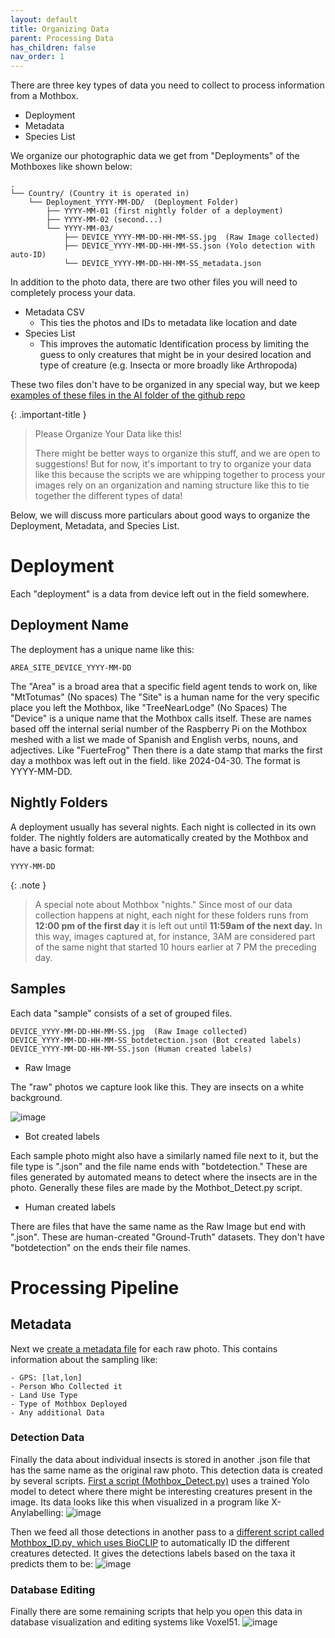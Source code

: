 ```yaml
---
layout: default
title: Organizing Data
parent: Processing Data
has_children: false
nav_order: 1
---
```

There are three key types of data you need to collect to process information from a Mothbox.
*    Deployment
*    Metadata
*    Species List

We organize our photographic data we get from "Deployments" of the Mothboxes like shown below: 
```
.
└── Country/ (Country it is operated in)
    └── Deployment_YYYY-MM-DD/  (Deployment Folder)
        ├── YYYY-MM-01 (first nightly folder of a deployment)
        ├── YYYY-MM-02 (second...)
        └── YYYY-MM-03/
            ├── DEVICE_YYYY-MM-DD-HH-MM-SS.jpg  (Raw Image collected)
            ├── DEVICE_YYYY-MM-DD-HH-MM-SS.json (Yolo detection with auto-ID)
            └── DEVICE_YYYY-MM-DD-HH-MM-SS_metadata.json
```
In addition to the photo data, there are two other files you will need to completely process your data.
* Metadata CSV
    * This ties the photos and IDs to metadata like location and date
* Species List
    * This improves the automatic Identification process by limiting the guess to only creatures that might be in your desired location and type of creature (e.g. Insecta or more broadly like Arthropoda)    

These two files don't have to be organized in any special way, but we keep [examples of these files in the AI folder of the github repo](https://github.com/Digital-Naturalism-Laboratories/Mothbox/tree/main/AI)

{: .important-title }
> Please Organize Your Data like this!
>
> There might be better ways to organize this stuff, and we are open to suggestions! But for now, it's important to try to organize your data like this because the scripts we are whipping together to process your images rely on an organization and naming structure like this to tie together the different types of data!

Below, we will discuss more particulars about good ways to organize the Deployment, Metadata, and Species List.

# Deployment
Each "deployment" is a data from device left out in the field somewhere.

## Deployment Name
The deployment has a unique name like this:
```
AREA_SITE_DEVICE_YYYY-MM-DD
```
The "Area" is a broad area that a specific field agent tends to work on, like "MtTotumas" (No spaces)
The "Site" is a human name for the very specific place you left the Mothbox, like "TreeNearLodge" (No Spaces)
The "Device" is a unique name that the Mothbox calls itself. These are names based off the internal serial number of the Raspberry Pi on the Mothbox meshed with a list we made of Spanish and English verbs, nouns, and adjectives. Like "FuerteFrog"
Then there is a date stamp that marks the first day a mothbox was left out in the field. like 2024-04-30. The format is YYYY-MM-DD.

## Nightly Folders
A deployment usually has several nights. Each night is collected in its own folder. The nightly folders are automatically created by the Mothbox and have a basic format:
```
YYYY-MM-DD
```
{: .note }
> A special note about Mothbox "nights." Since most of our data collection happens at night, each night for these folders runs from **12:00 pm of the first day** it is left out until **11:59am of the next day.** In this way, images captured at, for instance, 3AM are considered part of the same night that started 10 hours earlier at 7 PM the preceding day.

## Samples
Each data "sample" consists of a set of grouped files.
```
DEVICE_YYYY-MM-DD-HH-MM-SS.jpg  (Raw Image collected)
DEVICE_YYYY-MM-DD-HH-MM-SS_botdetection.json (Bot created labels)
DEVICE_YYYY-MM-DD-HH-MM-SS.json (Human created labels)
```
* Raw Image

The "raw" photos we capture look like this. They are insects on a white background. 

![image](https://github.com/user-attachments/assets/b7c24479-4508-4823-b978-6c5e3e1918b9)


* Bot created labels

Each sample photo might also have a similarly named file next to it, but the file type is ".json" and the file name ends with "botdetection." These are files generated by automated means to detect where the insects are in the photo. Generally these files are made by the Mothbot_Detect.py script.

* Human created labels

There are files that have the same name as the Raw Image but end with ".json". These are human-created "Ground-Truth" datasets. They don't have "botdetection" on the ends their file names.







# Processing Pipeline
## Metadata
Next we [create a metadata file](https://github.com/Digital-Naturalism-Laboratories/Mothbox/blob/main/AI/Auto%20Calculations%20-%20Mothbox%20Main%20Metadata%20field%20sheet%20(Bilingue)%20(Responses)%20-%20Form%20responses%201.csv) for each raw photo. This contains information about the sampling like:
```
- GPS: [lat,lon]
- Person Who Collected it
- Land Use Type
- Type of Mothbox Deployed
- Any additional Data
```

### Detection Data
Finally the data about individual insects is stored in another .json file that has the same name as the original raw photo. This detection data is created by several scripts.
[First a script (Mothbox_Detect.py)](https://digital-naturalism-laboratories.github.io/Mothbox/docs/processing/detect/) uses a trained Yolo model to detect where there might be interesting creatures present in the image. Its data looks like this when visualized in a program like X-Anylabelling:
![image](https://github.com/user-attachments/assets/3b5bf6d8-4b3a-4dc0-ab31-53846459cb1c)

Then we feed all those detections in another pass to a [different script called Mothbox_ID.py, which uses BioCLIP](https://digital-naturalism-laboratories.github.io/Mothbox/docs/processing/detect/) to automatically ID the different creatures detected. 
It gives the detections labels based on the taxa it predicts them to be:
![image](https://github.com/user-attachments/assets/30f74418-08eb-437d-8447-1b2f3387b610)

### Database Editing
Finally there are some remaining scripts that help you open this data in database visualization and editing systems like Voxel51. 
![image](https://github.com/user-attachments/assets/b7b0ba22-1786-4239-8de3-3a71ca0ff865)


